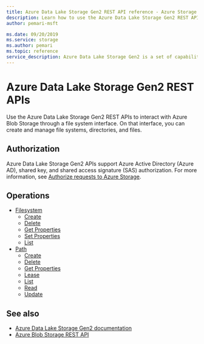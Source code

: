 ```yaml
---
title: Azure Data Lake Storage Gen2 REST API reference - Azure Storage
description: Learn how to use the Azure Data Lake Storage Gen2 REST APIs to interact with Azure Blob Storage through a file system interface.
author: pemari-msft

ms.date: 09/20/2019
ms.service: storage
ms.author: pemari
ms.topic: reference
service_description: Azure Data Lake Storage Gen2 is a set of capabilities dedicated to big data analytics, built on top of Azure Blob storage.
---
```


# Azure Data Lake Storage Gen2 REST APIs

Use the Azure Data Lake Storage Gen2 REST APIs to interact with Azure Blob Storage through a file system interface. On that interface, you can create and manage file systems, directories, and files.

## Authorization

Azure Data Lake Storage Gen2 APIs support Azure Active Directory (Azure AD), shared key, and shared access signature (SAS) authorization. For more information, see [Authorize requests to Azure Storage](authorize-requests-to-azure-storage.md).

## Operations

- [Filesystem](/rest/api/storageservices/datalakestoragegen2/filesystem)
  - [Create](/rest/api/storageservices/datalakestoragegen2/filesystem/create)
  - [Delete](/rest/api/storageservices/datalakestoragegen2/filesystem/delete)
  - [Get Properties](/rest/api/storageservices/datalakestoragegen2/filesystem/getproperties)
  - [Set Properties](/rest/api/storageservices/datalakestoragegen2/filesystem/setproperties)
  - [List](/rest/api/storageservices/datalakestoragegen2/filesystem/list)
- [Path](/rest/api/storageservices/datalakestoragegen2/path)
  - [Create](/rest/api/storageservices/datalakestoragegen2/path/create)
  - [Delete](/rest/api/storageservices/datalakestoragegen2/path/delete)
  - [Get Properties](/rest/api/storageservices/datalakestoragegen2/path/getproperties)
  - [Lease](/rest/api/storageservices/datalakestoragegen2/path/lease)
  - [List](/rest/api/storageservices/datalakestoragegen2/path/list)
  - [Read](/rest/api/storageservices/datalakestoragegen2/path/read)
  - [Update](/rest/api/storageservices/datalakestoragegen2/path/update)

## See also

- [Azure Data Lake Storage Gen2 documentation](/azure/storage/data-lake-storage/introduction)
- [Azure Blob Storage REST API](/rest/api/storageservices/blob-service-rest-api)
